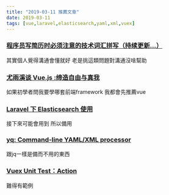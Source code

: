 ```yaml
---
title: "2019-03-11 推薦文章"
date: 2019-03-11
tags: [vue,laravel,elasticsearch,yaml,xml,vuex]
---
```

### [程序员写简历时必须注意的技术词汇拼写（持续更新...）](https://mp.weixin.qq.com/s/6fClr87-2AJygzrs7cVa2Q)
其實個人覺得溝通會懂就好
老是挑這類問題對溝通沒啥幫助

### [尤雨溪谈 Vue.js :缔造自由与真我](https://juejin.im/post/5c8628306fb9a049ae08b867)
如果初學者問我要學哪套前端framework
我都會先推薦vue

### [Laravel 下 Elasticsearch 使用](https://learnku.com/articles/25179)
接下來可能會用到 所以備用

### [yq: Command-line YAML/XML processor](https://yq.readthedocs.io/en/latest/)
跟jq一樣是備而不用的東西

### [Vuex Unit Test：Action](https://oomusou.io/vue/unit-test/vuex/action/)
難得有範例